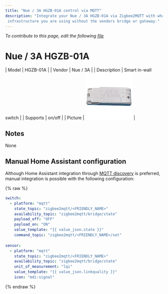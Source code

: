 ```yaml
---
title: "Nue / 3A HGZB-01A control via MQTT"
description: "Integrate your Nue / 3A HGZB-01A via Zigbee2MQTT with whatever smart home
 infrastructure you are using without the vendors bridge or gateway."
---
```


*To contribute to this page, edit the following
[file](https://github.com/Koenkk/zigbee2mqtt.io/blob/master/docs/devices/HGZB-01A.md)*

# Nue / 3A HGZB-01A

| Model | HGZB-01A  |
| Vendor  | Nue / 3A  |
| Description | Smart in-wall switch |
| Supports | on/off |
| Picture | ![Nue / 3A HGZB-01A](../images/devices/HGZB-01A.jpg) |

## Notes

None

## Manual Home Assistant configuration
Although Home Assistant integration through [MQTT discovery](../integration/home_assistant) is preferred,
manual integration is possible with the following configuration:


{% raw %}
```yaml
switch:
  - platform: "mqtt"
    state_topic: "zigbee2mqtt/<FRIENDLY_NAME>"
    availability_topic: "zigbee2mqtt/bridge/state"
    payload_off: "OFF"
    payload_on: "ON"
    value_template: "{{ value_json.state }}"
    command_topic: "zigbee2mqtt/<FRIENDLY_NAME>/set"

sensor:
  - platform: "mqtt"
    state_topic: "zigbee2mqtt/<FRIENDLY_NAME>"
    availability_topic: "zigbee2mqtt/bridge/state"
    unit_of_measurement: "lqi"
    value_template: "{{ value_json.linkquality }}"
    icon: "mdi:signal"
```
{% endraw %}


